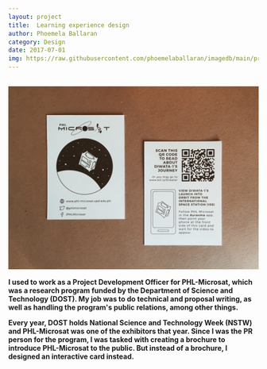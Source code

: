 ```yaml
---
layout: project
title:  Learning experience design
author: Phoemela Ballaran
category: Design
date: 2017-07-01
img: https://raw.githubusercontent.com/phoemelaballaran/imagedb/main/projects/phl-microsat/microsat1.jpg
---
```

<br><b>
  <img src="https://raw.githubusercontent.com/phoemelaballaran/imagedb/main/projects/phl-microsat/microsat1.jpg">
<br>
  <p>
    I used to work as a Project Development Officer for PHL-Microsat, which was a research program funded by the Department of Science and Technology (DOST). My job was to do technical and proposal writing, as well as handling the program's public relations, among other things.
  </p>
  <p>
    Every year, DOST holds National Science and Technology Week (NSTW) and PHL-Microsat was one of the exhibitors that year. Since I was the PR person for the program, I was tasked with creating a brochure to introduce PHL-Microsat to the public. But instead of a brochure, I designed an interactive card instead.
  </p>
